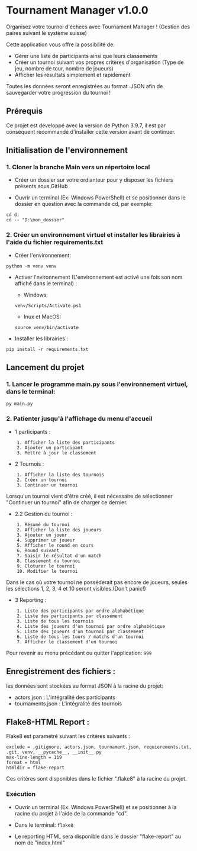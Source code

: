 # **Tournament Manager v1.0.0**

Organisez votre tournoi d'échecs avec Tournament Manager ! (Gestion des paires suivant le système suisse)

Cette application vous offre la possibilité de:
- Gérer une liste de participants ainsi que leurs classements
- Créer un tournoi suivant vos propres critères d'organisation (Type de jeu, nombre de tour, nombre de joueurs)
- Afficher les résultats simplement et rapidement

Toutes les données seront enregistrées au format .JSON afin de sauvegarder votre progression du tournoi !
 
## **Prérequis**

Ce projet est développé avec la version de Python 3.9.7, il est par conséquent recommandé d'installer cette version avant de continuer.


## **Initialisation de l'environnement**

### 1. Cloner la branche Main vers un répertoire local

- Créer un dossier sur votre ordianteur pour y disposer les fichiers présents sous GitHub

- Ouvrir un terminal (Ex: Windows PowerShell) et se positionner dans le dossier en question avec la commande cd, par exemple:

```
cd d:
cd -- "D:\mon_dossier"
```

### 2. Créer un environnement virtuel et installer les librairies à l'aide du fichier requirements.txt

- Créer l'environnement:


`python -m venv venv`

- Activer l'nvironnement (L'environnement est activé une fois son nom affiché dans le terminal) : 

    - Windows:

    `venv/Scripts/Activate.ps1` 

    - Inux et MacOS:  

    `source venv/bin/activate`

- Installer les librairies : 

`pip install -r requirements.txt`


## **Lancement du projet**

### 1. Lancer le programme main.py sous l'environnement virtuel, dans le terminal:

`py main.py`

### 2. Patienter jusqu'à l'affichage du menu d'accueil

- 1 participants :
```
    1. Afficher la liste des participants
    2. Ajouter un participant
    3. Mettre à jour le classement
```
- 2 Tournois :
```
    1. Afficher la liste des tournois
    2. Créer un tournoi
    3. Continuer un tournoi
```
Lorsqu'un tournoi vient d'être créé, il est nécessaire de sélectionner "Continuer un tournoi" afin de charger ce dernier.

- 2.2 Gestion du tournoi :
```
    1. Résumé du tournoi
    2. Afficher la liste des joueurs
    3. Ajouter un joeur
    4. Supprimer un joueur
    5. Afficher le round en cours
    6. Round suivant
    7. Saisir le résultat d'un match
    8. Classement du tournoi
    9. Cloturer le tournoi
    10. Modifier le tournoi
```
Dans le cas où votre tournoi ne posséderait pas encore de joueurs, seules les sélections 1, 2, 3, 4 et 10 seront visibles.(Don't panic!)

- 3 Reporting :
```
    1. Liste des participants par ordre alphabétique 
    2. Liste des participants par classement 
    3. Liste de tous les tournois
    4. Liste des joueurs d'un tournoi par ordre alphabétique
    5. Liste des joueurs d'un tournoi par classement
    6. Liste de tous les tours / matchs d'un tournoi
    7. Afficher le classement d'un tournoi
```

Pour revenir au menu précédant ou quitter l'application:
`999`

## **Enregistrement des fichiers :**

les données sont stockées au format JSON à la racine du projet:

- actors.json : L'intégralité des participants
- tournaments.json : L'intégralité des tournois


## **Flake8-HTML Report :**

Flake8 est paramétré suivant les critères suivants :
```
exclude = .gitignore, actors.json, tournament.json, requierements.txt, .git, venv, __pycache__, __init__.py
max-line-length = 119
format = html
htmldir = flake-report
```

Ces critères sont disponibles dans le fichier ".flake8" à la racine du projet.

### Exécution
- Ouvrir un terminal (Ex: Windows PowerShell) et se positionner à la racine du projet à l'aide de la commande "cd".

- Dans le terminal:
    `flake8`

- Le reporting HTML sera disponible dans le dossier "flake-report" au nom de "index.html"

